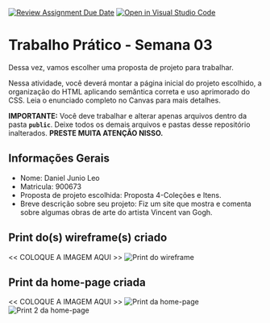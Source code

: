 [![Review Assignment Due Date](https://classroom.github.com/assets/deadline-readme-button-22041afd0340ce965d47ae6ef1cefeee28c7c493a6346c4f15d667ab976d596c.svg)](https://classroom.github.com/a/vecUq_Cz)
[![Open in Visual Studio Code](https://classroom.github.com/assets/open-in-vscode-2e0aaae1b6195c2367325f4f02e2d04e9abb55f0b24a779b69b11b9e10269abc.svg)](https://classroom.github.com/online_ide?assignment_repo_id=20231516&assignment_repo_type=AssignmentRepo)
# Trabalho Prático - Semana 03

Dessa vez, vamos escolher uma proposta de projeto para trabalhar.

Nessa atividade, você deverá montar a página inicial do projeto escolhido, a organização do HTML aplicando semântica correta e uso aprimorado do CSS. Leia o enunciado completo no Canvas para mais detalhes.

**IMPORTANTE:** Você deve trabalhar e alterar apenas arquivos dentro da pasta **`public`**. Deixe todos os demais arquivos e pastas desse repositório inalterados. **PRESTE MUITA ATENÇÃO NISSO.**

## Informações Gerais

- Nome: Daniel Junio Leo
- Matricula: 900673
- Proposta de projeto escolhida: Proposta 4-Coleções e Itens.
- Breve descrição sobre seu projeto: Fiz um site que mostra e comenta sobre algumas obras de arte do artista Vincent van Gogh.


## Print do(s) wireframe(s) criado

<<  COLOQUE A IMAGEM AQUI >>
 ![Print do wireframe](imagens/wireframe.jpg)



## Print da home-page criada

<<  COLOQUE A IMAGEM AQUI >>
![Print da home-page ](/imagens/printD3.PNG)
![Print 2 da home-page](imagens/PrintD3.2.PNG)


[def]: imagens/wireframe.jpg